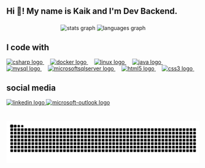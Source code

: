 <h2 align="left">Hi 👋! My name is Kaik and I'm Dev Backend.</h2>

###

<div align="center">
  <img src="https://github-readme-stats.vercel.app/api?username=kaikAp&hide_title=false&hide_rank=false&show_icons=true&include_all_commits=true&count_private=true&disable_animations=false&theme=holi&locale=en&hide_border=false" height="150" alt="stats graph"  />
  <img src="https://github-readme-stats.vercel.app/api/top-langs?username=kaikAp&locale=en&hide_title=false&layout=compact&card_width=320&langs_count=5&theme=holi&hide_border=false" height="150" alt="languages graph"  />
</div>


###

<div align="left">
  <h2>I code with</h2>
  <a href="https://learn.microsoft.com/en-us/dotnet/csharp/tour-of-csharp/">
  <img src="https://cdn.jsdelivr.net/gh/devicons/devicon/icons/csharp/csharp-original.svg" height="30" alt="csharp logo"  />
  </a>
  <img width="12" />
  <a href="https://docs.docker.com">
  <img src="https://cdn.jsdelivr.net/gh/devicons/devicon/icons/docker/docker-original.svg" height="30" alt="docker logo"  />
  </a>
  <img width="12" />
  <a href="https://www.debian.org/index.pt.html">
  <img src="https://cdn.jsdelivr.net/gh/devicons/devicon/icons/linux/linux-original.svg" height="30" alt="linux logo"  />
  </a>
  <img width="12" />
  <a href="https://docs.oracle.com/en/java/">
  <img src="https://cdn.jsdelivr.net/gh/devicons/devicon/icons/java/java-original.svg" height="30" alt="java logo"  />
  </a>
  <img width="12" />
  <a href="https://dev.mysql.com/doc/">
  <img src="https://cdn.jsdelivr.net/gh/devicons/devicon/icons/mysql/mysql-original.svg" height="30" alt="mysql logo"  />
  </a>
  <img width="12" />
  <a href="https://learn.microsoft.com/en-us/sql/sql-server/?view=sql-server-ver16">
  <img src="https://cdn.jsdelivr.net/gh/devicons/devicon/icons/microsoftsqlserver/microsoftsqlserver-plain.svg" height="30" alt="microsoftsqlserver logo"  />
  </a>
  <img width="12" />
  <a href="https://developer.mozilla.org/en-US/docs/Web/HTML">
  <img src="https://cdn.jsdelivr.net/gh/devicons/devicon/icons/html5/html5-original.svg" height="30" alt="html5 logo"  />
  </a>
  <img width="12" />
  <a href="https://developer.mozilla.org/en-US/docs/Web/CSS">
  <img src="https://cdn.jsdelivr.net/gh/devicons/devicon/icons/css3/css3-original.svg" height="30" alt="css3 logo"  />
  </a>
  <img width="12" />
</div>

###

<div align="left">
  <h2>social media</h2>
  <a href="https://www.linkedin.com/in/kaiksilva/" target="_blank">
    <img src="https://img.shields.io/static/v1?message=LinkedIn&logo=linkedin&label=&color=0077B5&logoColor=white&labelColor=&style=for-the-badge" height="35" alt="linkedin logo"  />
  </a>
  <a href="kaik.silva4@outlook.com" target="_blank">
    <img src="https://img.shields.io/static/v1?message=Outlook&logo=microsoft-outlook&label=&color=0078D4&logoColor=white&labelColor=&style=for-the-badge" height="35" alt="microsoft-outlook logo"  />
  </a>
</div>

###

<br clear="both">

<img src="https://raw.githubusercontent.com/KaikAp/KaikAp/output/snake.svg" alt="Snake animation" />

###
